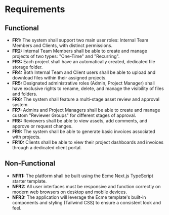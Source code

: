 # **Requirements**

## **Functional**

* **FR1:** The system shall support two main user roles: Internal Team Members and Clients, with distinct permissions.  
* **FR2:** Internal Team Members shall be able to create and manage projects of two types: "One-Time" and "Recurring".  
* **FR3:** Each project shall have an automatically created, dedicated file storage folder.  
* **FR4:** Both Internal Team and Client users shall be able to upload and download files within their assigned projects.  
* **FR5:** Designated administrative roles (Admin, Project Manager) shall have exclusive rights to rename, delete, and manage the visibility of files and folders.  
* **FR6:** The system shall feature a multi-stage asset review and approval system.  
* **FR7:** Admins and Project Managers shall be able to create and manage custom "Reviewer Groups" for different stages of approval.  
* **FR8:** Reviewers shall be able to view assets, add comments, and approve or request changes.  
* **FR9:** The system shall be able to generate basic invoices associated with projects.  
* **FR10:** Clients shall be able to view their project dashboards and invoices through a dedicated client portal.

## **Non-Functional**

* **NFR1:** The platform shall be built using the Ecme Next.js TypeScript starter template.  
* **NFR2:** All user interfaces must be responsive and function correctly on modern web browsers on desktop and mobile devices.  
* **NFR3:** The application will leverage the Ecme template's built-in components and styling (Tailwind CSS) to ensure a consistent look and feel.
